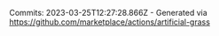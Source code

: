 Commits: 2023-03-25T12:27:28.866Z - Generated via https://github.com/marketplace/actions/artificial-grass
<br>
